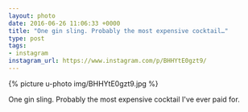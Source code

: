 ```yaml
---
layout: photo
date: 2016-06-26 11:06:33 +0000
title: "One gin sling. Probably the most expensive cocktail…"
type: post
tags:
- instagram
instagram_url: https://www.instagram.com/p/BHHYtE0gzt9/
---
```


{% picture u-photo img/BHHYtE0gzt9.jpg %}

One gin sling. Probably the most expensive cocktail I've ever paid for.
